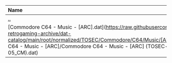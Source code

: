 |Name|Size|
|:---|---:|
|[..](../index.html)|DIR|
|[Commodore C64 - Music - [ARC].dat](https://raw.githubusercontent.com/open-retrogaming-archive/dat-catalog/main/root/normalized/TOSEC/Commodore/C64/Music/[ARC]/Commodore C64 - Music - [ARC]/Commodore C64 - Music - [ARC] (TOSEC-v2020-08-05_CM).dat)|1485|
